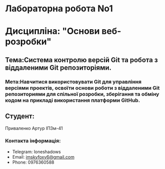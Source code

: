 # Лабораторна робота No1
# Дисципліна: "Основи веб-розробки"

## Тема:Система контролю версій Git та робота з віддаленими Git репозиторіями.

### Мета:Навчитися використовувати Git для управління версіями проектів, освоїти основи роботи з віддаленими Git репозиториями для спільної розробки, зберігання та обміну кодом на прикладі використання платформи GitHub.


## Студент:
Приваленко Артур ІПЗм-41

### Контакта інформація:

* Telegram: loneshadows
* Email: imskyfoxy6@gmail.com
* Phone: 0976360588

